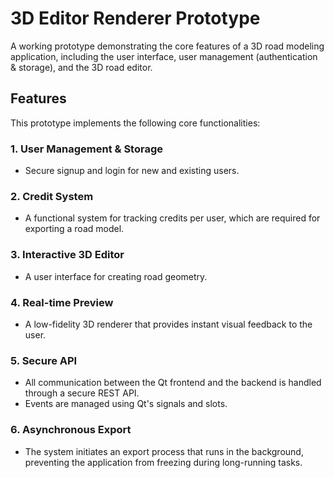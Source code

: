 # 3D Editor Renderer Prototype

A working prototype demonstrating the core features of a 3D road modeling application, including the user interface, user management (authentication & storage), and the 3D road editor.

## Features

This prototype implements the following core functionalities:

### 1. User Management & Storage
- Secure signup and login for new and existing users.

### 2. Credit System
- A functional system for tracking credits per user, which are required for exporting a road model.

### 3. Interactive 3D Editor
- A user interface for creating road geometry.

### 4. Real-time Preview
- A low-fidelity 3D renderer that provides instant visual feedback to the user.

### 5. Secure API
- All communication between the Qt frontend and the backend is handled through a secure REST API.
- Events are managed using Qt's signals and slots.

### 6. Asynchronous Export
- The system initiates an export process that runs in the background, preventing the application from freezing during long-running tasks.
